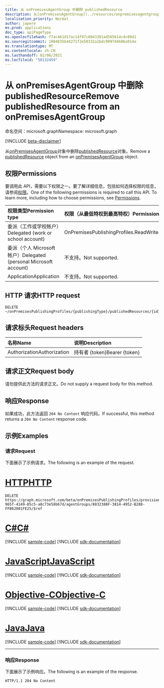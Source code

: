 ```yaml
---
title: 从 onPremisesAgentGroup 中删除 publishedResource
description: 从[onPremisesAgentGroup](../resources/onpremisesagentgroup.md)对象中删除[publishedResource](../resources/publishedresource.md)对象。
localization_priority: Normal
author: japere
ms.prod: applications
doc_type: apiPageType
ms.openlocfilehash: f7ac461d17ac14f97c0043381ad565614c4c09d1
ms.sourcegitcommit: 1004835b44271f2e50332a1bdc9097d4b06a914a
ms.translationtype: MT
ms.contentlocale: zh-CN
ms.lasthandoff: 02/06/2021
ms.locfileid: "50132459"
---
```

# <a name="remove-publishedresource-from-an-onpremisesagentgroup"></a><span data-ttu-id="bd415-103">从 onPremisesAgentGroup 中删除 publishedResource</span><span class="sxs-lookup"><span data-stu-id="bd415-103">Remove publishedResource from an onPremisesAgentGroup</span></span>

<span data-ttu-id="bd415-104">命名空间：microsoft.graph</span><span class="sxs-lookup"><span data-stu-id="bd415-104">Namespace: microsoft.graph</span></span>

[!INCLUDE [beta-disclaimer](../../includes/beta-disclaimer.md)]

<span data-ttu-id="bd415-105">从[onPremisesAgentGroup](../resources/onpremisesagentgroup.md)对象中删除[publishedResource](../resources/publishedresource.md)对象。</span><span class="sxs-lookup"><span data-stu-id="bd415-105">Remove a [publishedResource](../resources/publishedresource.md) object from an [onPremisesAgentGroup](../resources/onpremisesagentgroup.md) object.</span></span>

## <a name="permissions"></a><span data-ttu-id="bd415-106">权限</span><span class="sxs-lookup"><span data-stu-id="bd415-106">Permissions</span></span>

<span data-ttu-id="bd415-p101">要调用此 API，需要以下权限之一。要了解详细信息，包括如何选择权限的信息，请参阅[权限](/graph/permissions-reference)。</span><span class="sxs-lookup"><span data-stu-id="bd415-p101">One of the following permissions is required to call this API. To learn more, including how to choose permissions, see [Permissions](/graph/permissions-reference).</span></span>

| <span data-ttu-id="bd415-109">权限类型</span><span class="sxs-lookup"><span data-stu-id="bd415-109">Permission type</span></span>                        | <span data-ttu-id="bd415-110">权限（从最低特权到最高特权）</span><span class="sxs-lookup"><span data-stu-id="bd415-110">Permissions (from least to most privileged)</span></span> |
|:--------------------------------------|:---------------------------------------------------------|
| <span data-ttu-id="bd415-111">委派（工作或学校帐户）</span><span class="sxs-lookup"><span data-stu-id="bd415-111">Delegated (work or school account)</span></span>     | <span data-ttu-id="bd415-112">OnPremisesPublishingProfiles.ReadWrite.All</span><span class="sxs-lookup"><span data-stu-id="bd415-112">OnPremisesPublishingProfiles.ReadWrite.All</span></span> |
| <span data-ttu-id="bd415-113">委派（个人 Microsoft 帐户）</span><span class="sxs-lookup"><span data-stu-id="bd415-113">Delegated (personal Microsoft account)</span></span> | <span data-ttu-id="bd415-114">不支持。</span><span class="sxs-lookup"><span data-stu-id="bd415-114">Not supported.</span></span> |
| <span data-ttu-id="bd415-115">Application</span><span class="sxs-lookup"><span data-stu-id="bd415-115">Application</span></span>                            | <span data-ttu-id="bd415-116">不支持。</span><span class="sxs-lookup"><span data-stu-id="bd415-116">Not supported.</span></span> |

## <a name="http-request"></a><span data-ttu-id="bd415-117">HTTP 请求</span><span class="sxs-lookup"><span data-stu-id="bd415-117">HTTP request</span></span>

<!-- { "blockType": "ignored" } -->

```http
DELETE ~/onPremisesPublishingProfiles/{publishingType}/publishedResources/{id1}/agentGroups{id2}/$ref
```

## <a name="request-headers"></a><span data-ttu-id="bd415-118">请求标头</span><span class="sxs-lookup"><span data-stu-id="bd415-118">Request headers</span></span>

| <span data-ttu-id="bd415-119">名称</span><span class="sxs-lookup"><span data-stu-id="bd415-119">Name</span></span>          | <span data-ttu-id="bd415-120">说明</span><span class="sxs-lookup"><span data-stu-id="bd415-120">Description</span></span>   |
|:--------------|:--------------|
| <span data-ttu-id="bd415-121">Authorization</span><span class="sxs-lookup"><span data-stu-id="bd415-121">Authorization</span></span> | <span data-ttu-id="bd415-122">持有者 {token}</span><span class="sxs-lookup"><span data-stu-id="bd415-122">Bearer {token}</span></span> |

## <a name="request-body"></a><span data-ttu-id="bd415-123">请求正文</span><span class="sxs-lookup"><span data-stu-id="bd415-123">Request body</span></span>

<span data-ttu-id="bd415-124">请勿提供此方法的请求正文。</span><span class="sxs-lookup"><span data-stu-id="bd415-124">Do not supply a request body for this method.</span></span>

## <a name="response"></a><span data-ttu-id="bd415-125">响应</span><span class="sxs-lookup"><span data-stu-id="bd415-125">Response</span></span>

<span data-ttu-id="bd415-126">如果成功，此方法返回 `204 No Content` 响应代码。</span><span class="sxs-lookup"><span data-stu-id="bd415-126">If successful, this method returns a `204 No Content` response code.</span></span>

## <a name="examples"></a><span data-ttu-id="bd415-127">示例</span><span class="sxs-lookup"><span data-stu-id="bd415-127">Examples</span></span>

### <a name="request"></a><span data-ttu-id="bd415-128">请求</span><span class="sxs-lookup"><span data-stu-id="bd415-128">Request</span></span>

<span data-ttu-id="bd415-129">下面展示了示例请求。</span><span class="sxs-lookup"><span data-stu-id="bd415-129">The following is an example of the request.</span></span>

# <a name="http"></a>[<span data-ttu-id="bd415-130">HTTP</span><span class="sxs-lookup"><span data-stu-id="bd415-130">HTTP</span></span>](#tab/http)
<!-- {
  "blockType": "request",
  "name": "create_onpremisesagentgroup_from_publishedresource"
}-->

```http
DELETE https://graph.microsoft.com/beta/onPremisesPublishingProfiles/provisioning/publishedResources/1234b780-965f-4149-85c5-a8c73e58b67d/agentGroups/8832388F-3814-4952-B288-FFB62081FE25/$ref
```
# <a name="c"></a>[<span data-ttu-id="bd415-131">C#</span><span class="sxs-lookup"><span data-stu-id="bd415-131">C#</span></span>](#tab/csharp)
[!INCLUDE [sample-code](../includes/snippets/csharp/create-onpremisesagentgroup-from-publishedresource-csharp-snippets.md)]
[!INCLUDE [sdk-documentation](../includes/snippets/snippets-sdk-documentation-link.md)]

# <a name="javascript"></a>[<span data-ttu-id="bd415-132">JavaScript</span><span class="sxs-lookup"><span data-stu-id="bd415-132">JavaScript</span></span>](#tab/javascript)
[!INCLUDE [sample-code](../includes/snippets/javascript/create-onpremisesagentgroup-from-publishedresource-javascript-snippets.md)]
[!INCLUDE [sdk-documentation](../includes/snippets/snippets-sdk-documentation-link.md)]

# <a name="objective-c"></a>[<span data-ttu-id="bd415-133">Objective-C</span><span class="sxs-lookup"><span data-stu-id="bd415-133">Objective-C</span></span>](#tab/objc)
[!INCLUDE [sample-code](../includes/snippets/objc/create-onpremisesagentgroup-from-publishedresource-objc-snippets.md)]
[!INCLUDE [sdk-documentation](../includes/snippets/snippets-sdk-documentation-link.md)]

# <a name="java"></a>[<span data-ttu-id="bd415-134">Java</span><span class="sxs-lookup"><span data-stu-id="bd415-134">Java</span></span>](#tab/java)
[!INCLUDE [sample-code](../includes/snippets/java/create-onpremisesagentgroup-from-publishedresource-java-snippets.md)]
[!INCLUDE [sdk-documentation](../includes/snippets/snippets-sdk-documentation-link.md)]

---


### <a name="response"></a><span data-ttu-id="bd415-135">响应</span><span class="sxs-lookup"><span data-stu-id="bd415-135">Response</span></span>

<span data-ttu-id="bd415-136">下面展示了示例响应。</span><span class="sxs-lookup"><span data-stu-id="bd415-136">The following is an example of the response.</span></span>

<!-- {
  "blockType": "response",
  "truncated": true,
  "@odata.type": "microsoft.graph.onPremisesAgentGroup"
} -->

```http
HTTP/1.1 204 No Content
```

<!-- uuid: 16cd6b66-4b1a-43a1-adaf-3a886856ed98
2019-02-04 14:57:30 UTC -->
<!-- {
  "type": "#page.annotation",
  "description": "Delete publishedResource",
  "keywords": "",
  "section": "documentation",
  "tocPath": ""
}-->




